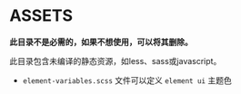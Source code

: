 # ASSETS

**此目录不是必需的，如果不想使用，可以将其删除。**

此目录包含未编译的静态资源，如less、sass或javascript。

- `element-variables.scss` 文件可以定义 `element ui` 主题色
